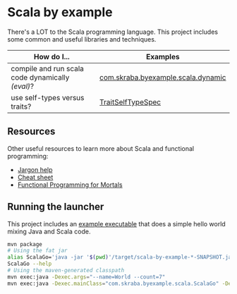 Scala by example
================

There's a LOT to the Scala programming language.  This project includes some common and useful 
libraries and techniques.

How do I... | Examples 
---         | ---
compile and run scala code dynamically _(eval)_?| [com.skraba.byexample.scala.dynamic](src/test/scala/com/skraba/byexample/scala/dynamic/)
use self-types versus traits?| [TraitSelfTypeSpec](src/test/scala/com/skraba/byexample/scala/TraitSelfTypeSpec.scala)

Resources
---------

Other useful resources to learn more about Scala and functional programming: 

* [Jargon help](https://github.com/hemanth/functional-programming-jargon)
* [Cheat sheet](https://docs.scala-lang.org/cheatsheets/)
* [Functional Programming for Mortals](https://leanpub.com/fpmortals)

Running the launcher
--------------------

This project includes an [example executable](src/main/java/com/skraba/byexample/scala/JavaScalaGo.java)
that does a simple hello world mixing Java and Scala code.

```bash
mvn package
# Using the fat jar
alias ScalaGo='java -jar '$(pwd)'/target/scala-by-example-*-SNAPSHOT.jar'
ScalaGo --help
# Using the maven-generated classpath
mvn exec:java -Dexec.args="--name=World --count=7"
mvn exec:java -Dexec.mainClass="com.skraba.byexample.scala.ScalaGo" -Dexec.args="--name=world --count=7" 
```
